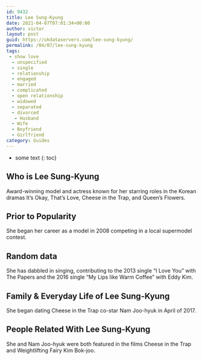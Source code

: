 ```yaml
---
id: 9432
title: Lee Sung-Kyung
date: 2021-04-07T07:01:34+00:00
author: victor
layout: post
guid: https://ukdataservers.com/lee-sung-kyung/
permalink: /04/07/lee-sung-kyung
tags:
 - show love
  - unspecified
  - single
  - relationship
  - engaged
  - married
  - complicated
  - open relationship
  - widowed
  - separated
  - divorced
   - Husband
  - Wife
  - Boyfriend
  - Girlfriend
category: Guides
---
```


* some text
{: toc}


## Who is Lee Sung-Kyung



Award-winning model and actress known for her starring roles in the Korean dramas It&#8217;s Okay, That&#8217;s Love, Cheese in the Trap, and Queen&#8217;s Flowers.

                
                
                
## Prior to Popularity



She began her career as a model in 2008 competing in a local supermodel contest.

                
                
                
## Random data



She has dabbled in singing, contributing to the 2013 single &#8220;I Love You&#8221; with The Papers and the 2016 single &#8220;My Lips like Warm Coffee&#8221; with Eddy Kim.

                
                
                
## Family & Everyday Life of Lee Sung-Kyung



She began dating Cheese in the Trap co-star Nam Joo-hyuk in April of 2017.

                
                
                
## People Related With Lee Sung-Kyung



She and Nam Joo-hyuk were both featured in the films Cheese in the Trap and Weightlifting Fairy Kim Bok-joo.

                
              
            
          
          
          